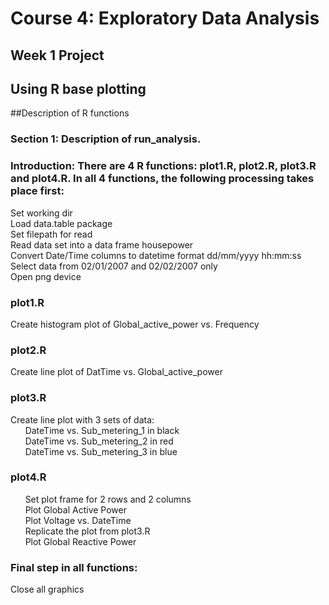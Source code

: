 # Course 4: Exploratory Data Analysis

## Week 1 Project

## Using R base plotting 

##Description of R functions

### Section 1: Description of run_analysis.

### Introduction: There are 4 R functions: plot1.R, plot2.R, plot3.R and plot4.R. In all 4 functions, the following processing takes place first:

Set working dir </br>
Load data.table package </br>
Set filepath for read       
Read data set into a data frame housepower </br>
Convert Date/Time columns to datetime format dd/mm/yyyy hh:mm:ss </br>
Select data from 02/01/2007 and 02/02/2007 only </br>
Open png device </br>
### plot1.R
Create histogram plot of Global_active_power vs. Frequency
### plot2.R
Create line plot of DatTime vs. Global_active_power
### plot3.R
Create line plot with 3 sets of data:</br>
&nbsp;&nbsp;&nbsp;&nbsp;&nbsp; DateTime vs. Sub\_metering\_1 in black</br>
&nbsp;&nbsp;&nbsp;&nbsp;&nbsp; DateTime vs. Sub\_metering\_2 in red</br>
&nbsp;&nbsp;&nbsp;&nbsp;&nbsp; DateTime vs. Sub\_metering\_3 in blue</br>
### plot4.R
&nbsp;&nbsp;&nbsp;&nbsp;&nbsp; Set plot frame for 2 rows and 2 columns</br>
&nbsp;&nbsp;&nbsp;&nbsp;&nbsp; Plot Global Active Power</br>
&nbsp;&nbsp;&nbsp;&nbsp;&nbsp; Plot Voltage vs. DateTime</br>
&nbsp;&nbsp;&nbsp;&nbsp;&nbsp; Replicate the plot from plot3.R</br>
&nbsp;&nbsp;&nbsp;&nbsp;&nbsp; Plot Global Reactive Power
</br>
### Final step in all functions: 
Close all graphics

